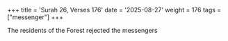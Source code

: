 +++
title = 'Surah 26, Verses 176'
date = '2025-08-27'
weight = 176
tags = ["messenger"]
+++

The residents of the Forest rejected the messengers